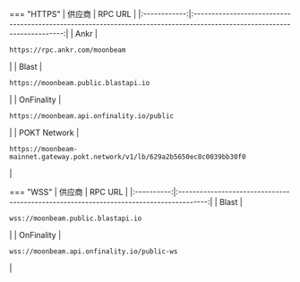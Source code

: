 === "HTTPS"
    |   供应商   |                                                         RPC URL                                                          |
    |:------------:|:------------------------------------------------------------------------------------------------------------------------:|
    |     Ankr     |                        <pre style="padding-right: 2em">```https://rpc.ankr.com/moonbeam```</pre>                         |
    |    Blast     |                     <pre style="padding-right: 2em">```https://moonbeam.public.blastapi.io```</pre>                      |
    |  OnFinality  |                  <pre style="padding-right: 2em">```https://moonbeam.api.onfinality.io/public```</pre>                   |
    | POKT Network | <pre style="padding-right: 2em">```https://moonbeam-mainnet.gateway.pokt.network/v1/lb/629a2b5650ec8c0039bb30f0```</pre> |


=== "WSS"
    |  供应商  |                                        RPC URL                                         |
    |:----------:|:--------------------------------------------------------------------------------------:|
    |   Blast    |     <pre style="padding-right: 2em">```wss://moonbeam.public.blastapi.io```</pre>      |
    | OnFinality | <pre style="padding-right: 2em">```wss://moonbeam.api.onfinality.io/public-ws```</pre> |
